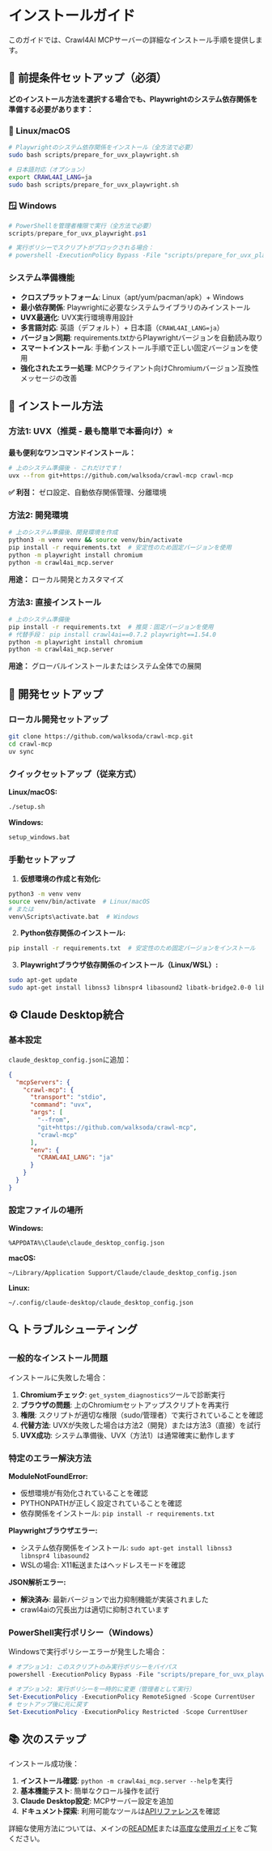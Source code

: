 # インストールガイド

このガイドでは、Crawl4AI MCPサーバーの詳細なインストール手順を提供します。

## 🔧 前提条件セットアップ（必須）

**どのインストール方法を選択する場合でも、Playwrightのシステム依存関係を準備する必要があります：**

### 🐧 Linux/macOS

```bash
# Playwrightのシステム依存関係をインストール（全方法で必要）
sudo bash scripts/prepare_for_uvx_playwright.sh

# 日本語対応（オプション）
export CRAWL4AI_LANG=ja
sudo bash scripts/prepare_for_uvx_playwright.sh
```

### 🪟 Windows

```powershell
# PowerShellを管理者権限で実行（全方法で必要）
scripts/prepare_for_uvx_playwright.ps1

# 実行ポリシーでスクリプトがブロックされる場合：
# powershell -ExecutionPolicy Bypass -File "scripts/prepare_for_uvx_playwright.ps1"
```

### システム準備機能

- **クロスプラットフォーム**: Linux（apt/yum/pacman/apk）+ Windows
- **最小依存関係**: Playwrightに必要なシステムライブラリのみインストール
- **UVX最適化**: UVX実行環境専用設計
- **多言語対応**: 英語（デフォルト）+ 日本語（`CRAWL4AI_LANG=ja`）
- **バージョン同期**: requirements.txtからPlaywrightバージョンを自動読み取り
- **スマートインストール**: 手動インストール手順で正しい固定バージョンを使用
- **強化されたエラー処理**: MCPクライアント向けChromiumバージョン互換性メッセージの改善

## 🚀 インストール方法

### 方法1: UVX（推奨 - 最も簡単で本番向け）⭐

**最も便利なワンコマンドインストール：**

```bash
# 上のシステム準備後 - これだけです！
uvx --from git+https://github.com/walksoda/crawl-mcp crawl-mcp
```

**✅ 利점：** ゼロ設定、自動依存関係管理、分離環境

### 方法2: 開発環境

```bash
# 上のシステム準備後、開発環境を作成
python3 -m venv venv && source venv/bin/activate
pip install -r requirements.txt  # 安定性のため固定バージョンを使用
python -m playwright install chromium
python -m crawl4ai_mcp.server
```

**用途：** ローカル開発とカスタマイズ

### 方法3: 直接インストール

```bash
# 上のシステム準備後
pip install -r requirements.txt  # 推奨：固定バージョンを使用
# 代替手段： pip install crawl4ai==0.7.2 playwright==1.54.0
python -m playwright install chromium
python -m crawl4ai_mcp.server
```

**用途：** グローバルインストールまたはシステム全体での展開

## 🔧 開発セットアップ

### ローカル開発セットアップ

```bash
git clone https://github.com/walksoda/crawl-mcp.git
cd crawl-mcp
uv sync
```

### クイックセットアップ（従来方式）

**Linux/macOS:**
```bash
./setup.sh
```

**Windows:**
```cmd
setup_windows.bat
```

### 手動セットアップ

1. **仮想環境の作成と有効化:**
```bash
python3 -m venv venv
source venv/bin/activate  # Linux/macOS
# または
venv\Scripts\activate.bat  # Windows
```

2. **Python依存関係のインストール:**
```bash
pip install -r requirements.txt  # 安定性のため固定バージョンをインストール
```

3. **Playwrightブラウザ依存関係のインストール（Linux/WSL）:**
```bash
sudo apt-get update
sudo apt-get install libnss3 libnspr4 libasound2 libatk-bridge2.0-0 libdrm2 libgtk-3-0 libgbm1
```

## ⚙️ Claude Desktop統合

### 基本設定

`claude_desktop_config.json`に追加：

```json
{
  "mcpServers": {
    "crawl-mcp": {
      "transport": "stdio",
      "command": "uvx",
      "args": [
        "--from",
        "git+https://github.com/walksoda/crawl-mcp",
        "crawl-mcp"
      ],
      "env": {
        "CRAWL4AI_LANG": "ja"
      }
    }
  }
}
```

### 設定ファイルの場所

**Windows:**
```
%APPDATA%\Claude\claude_desktop_config.json
```

**macOS:**
```
~/Library/Application Support/Claude/claude_desktop_config.json
```

**Linux:**
```
~/.config/claude-desktop/claude_desktop_config.json
```

## 🔍 トラブルシューティング

### 一般的なインストール問題

インストールに失敗した場合：

1. **Chromiumチェック**: `get_system_diagnostics`ツールで診断実行
2. **ブラウザの問題**: 上のChromiumセットアップスクリプトを再実行
3. **権限**: スクリプトが適切な権限（sudo/管理者）で実行されていることを確認
4. **代替方法**: UVXが失敗した場合は方法2（開発）または方法3（直接）を試行
5. **UVX成功**: システム準備後、UVX（方法1）は通常確実に動作します

### 特定のエラー解決方法

**ModuleNotFoundError:**
- 仮想環境が有効化されていることを確認
- PYTHONPATHが正しく設定されていることを確認
- 依存関係をインストール: `pip install -r requirements.txt`

**Playwrightブラウザエラー:**
- システム依存関係をインストール: `sudo apt-get install libnss3 libnspr4 libasound2`
- WSLの場合: X11転送またはヘッドレスモードを確認

**JSON解析エラー:**
- **解決済み**: 最新バージョンで出力抑制機能が実装されました
- crawl4aiの冗長出力は適切に抑制されています

### PowerShell実行ポリシー（Windows）

Windowsで実行ポリシーエラーが発生した場合：

```powershell
# オプション1: このスクリプトのみ実行ポリシーをバイパス
powershell -ExecutionPolicy Bypass -File "scripts/prepare_for_uvx_playwright.ps1"

# オプション2: 実行ポリシーを一時的に変更（管理者として実行）
Set-ExecutionPolicy -ExecutionPolicy RemoteSigned -Scope CurrentUser
# セットアップ後に元に戻す
Set-ExecutionPolicy -ExecutionPolicy Restricted -Scope CurrentUser
```

## 📚 次のステップ

インストール成功後：

1. **インストール確認**: `python -m crawl4ai_mcp.server --help`を実行
2. **基本機能テスト**: 簡単なクロール操作を試行
3. **Claude Desktop設定**: MCPサーバー設定を追加
4. **ドキュメント探索**: 利用可能なツールは[APIリファレンス](API_REFERENCE.md)を確認

詳細な使用方法については、メインの[README](../README_ja.md)または[高度な使用ガイド](ADVANCED_USAGE.md)をご覧ください。